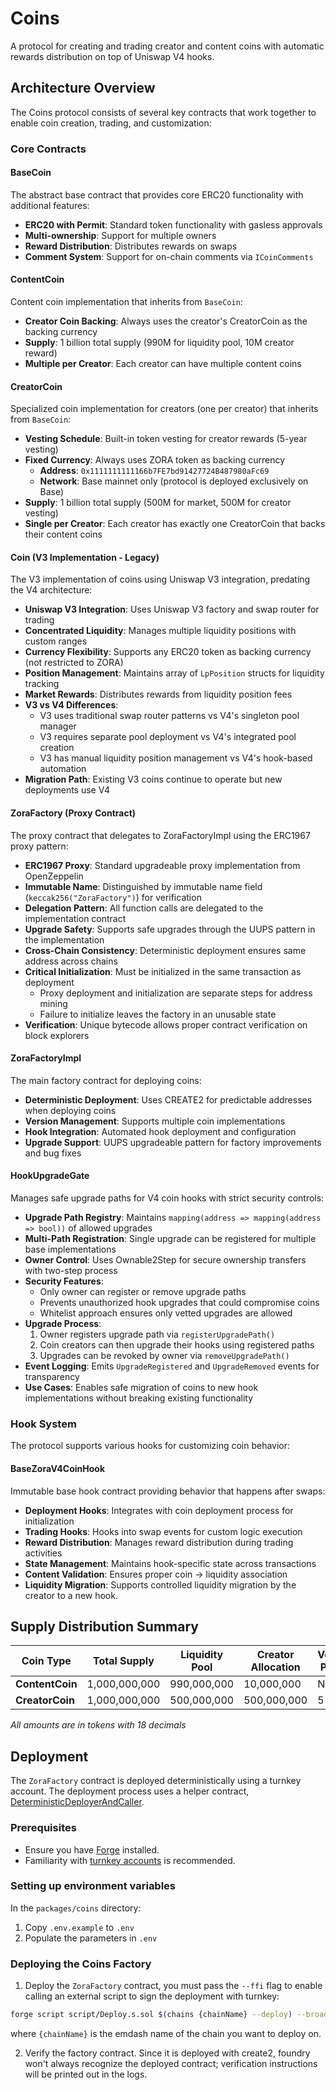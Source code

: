 # Coins

A protocol for creating and trading creator and content coins with automatic rewards distribution on top of Uniswap V4 hooks.

## Architecture Overview

The Coins protocol consists of several key contracts that work together to enable coin creation, trading, and customization:

### Core Contracts

#### BaseCoin

The abstract base contract that provides core ERC20 functionality with additional features:

- **ERC20 with Permit**: Standard token functionality with gasless approvals
- **Multi-ownership**: Support for multiple owners
- **Reward Distribution**: Distributes rewards on swaps
- **Comment System**: Support for on-chain comments via `ICoinComments`

#### ContentCoin

Content coin implementation that inherits from `BaseCoin`:

- **Creator Coin Backing**: Always uses the creator's CreatorCoin as the backing currency
- **Supply**: 1 billion total supply (990M for liquidity pool, 10M creator reward)
- **Multiple per Creator**: Each creator can have multiple content coins

#### CreatorCoin

Specialized coin implementation for creators (one per creator) that inherits from `BaseCoin`:

- **Vesting Schedule**: Built-in token vesting for creator rewards (5-year vesting)
- **Fixed Currency**: Always uses ZORA token as backing currency
  - **Address**: `0x1111111111166b7FE7bd91427724B487980aFc69`
  - **Network**: Base mainnet only (protocol is deployed exclusively on Base)
- **Supply**: 1 billion total supply (500M for market, 500M for creator vesting)
- **Single per Creator**: Each creator has exactly one CreatorCoin that backs their content coins

#### Coin (V3 Implementation - Legacy)

The V3 implementation of coins using Uniswap V3 integration, predating the V4 architecture:

- **Uniswap V3 Integration**: Uses Uniswap V3 factory and swap router for trading
- **Concentrated Liquidity**: Manages multiple liquidity positions with custom ranges
- **Currency Flexibility**: Supports any ERC20 token as backing currency (not restricted to ZORA)
- **Position Management**: Maintains array of `LpPosition` structs for liquidity tracking
- **Market Rewards**: Distributes rewards from liquidity position fees
- **V3 vs V4 Differences**: 
  - V3 uses traditional swap router patterns vs V4's singleton pool manager
  - V3 requires separate pool deployment vs V4's integrated pool creation
  - V3 has manual liquidity position management vs V4's hook-based automation
- **Migration Path**: Existing V3 coins continue to operate but new deployments use V4

#### ZoraFactory (Proxy Contract)

The proxy contract that delegates to ZoraFactoryImpl using the ERC1967 proxy pattern:

- **ERC1967 Proxy**: Standard upgradeable proxy implementation from OpenZeppelin
- **Immutable Name**: Distinguished by immutable name field (`keccak256("ZoraFactory")`) for verification
- **Delegation Pattern**: All function calls are delegated to the implementation contract
- **Upgrade Safety**: Supports safe upgrades through the UUPS pattern in the implementation
- **Cross-Chain Consistency**: Deterministic deployment ensures same address across chains
- **Critical Initialization**: Must be initialized in the same transaction as deployment
  - Proxy deployment and initialization are separate steps for address mining
  - Failure to initialize leaves the factory in an unusable state
- **Verification**: Unique bytecode allows proper contract verification on block explorers

#### ZoraFactoryImpl

The main factory contract for deploying coins:

- **Deterministic Deployment**: Uses CREATE2 for predictable addresses when deploying coins
- **Version Management**: Supports multiple coin implementations
- **Hook Integration**: Automated hook deployment and configuration
- **Upgrade Support**: UUPS upgradeable pattern for factory improvements and bug fixes

#### HookUpgradeGate

Manages safe upgrade paths for V4 coin hooks with strict security controls:

- **Upgrade Path Registry**: Maintains `mapping(address => mapping(address => bool))` of allowed upgrades
- **Multi-Path Registration**: Single upgrade can be registered for multiple base implementations
- **Owner Control**: Uses Ownable2Step for secure ownership transfers with two-step process
- **Security Features**:
  - Only owner can register or remove upgrade paths
  - Prevents unauthorized hook upgrades that could compromise coins
  - Whitelist approach ensures only vetted upgrades are allowed
- **Upgrade Process**:
  1. Owner registers upgrade path via `registerUpgradePath()`
  2. Coin creators can then upgrade their hooks using registered paths
  3. Upgrades can be revoked by owner via `removeUpgradePath()`
- **Event Logging**: Emits `UpgradeRegistered` and `UpgradeRemoved` events for transparency
- **Use Cases**: Enables safe migration of coins to new hook implementations without breaking existing functionality

### Hook System

The protocol supports various hooks for customizing coin behavior:

#### BaseZoraV4CoinHook

Immutable base hook contract providing behavior that happens after swaps:

- **Deployment Hooks**: Integrates with coin deployment process for initialization
- **Trading Hooks**: Hooks into swap events for custom logic execution
- **Reward Distribution**: Manages reward distribution during trading activities
- **State Management**: Maintains hook-specific state across transactions
- **Content Validation**: Ensures proper coin -> liquidity association
- **Liquidity Migration**: Supports controlled liquidity migration by the creator to a new hook.

## Supply Distribution Summary

| Coin Type       | Total Supply  | Liquidity Pool | Creator Allocation | Vesting Period |
| --------------- | ------------- | -------------- | ------------------ | -------------- |
| **ContentCoin** | 1,000,000,000 | 990,000,000    | 10,000,000         | None           |
| **CreatorCoin** | 1,000,000,000 | 500,000,000    | 500,000,000        | 5 years        |

_All amounts are in tokens with 18 decimals_

## Deployment

The `ZoraFactory` contract is deployed deterministically using a turnkey account. The deployment process uses a helper contract, [DeterministicDeployerAndCaller](../../packages/shared-contracts/src/deployment/DeterministicDeployerAndCaller.sol).

### Prerequisites

- Ensure you have [Forge](https://book.getfoundry.sh/getting-started/installation) installed.
- Familiarity with [turnkey accounts](https://docs.turnkey.com/) is recommended.

### Setting up environment variables

In the `packages/coins` directory:

1. Copy `.env.example` to `.env`
2. Populate the parameters in `.env`

### Deploying the Coins Factory

1. Deploy the `ZoraFactory` contract, you must pass the `--ffi` flag to enable calling an external script to sign the deployment with turnkey:

```bash
forge script script/Deploy.s.sol $(chains {chainName} --deploy) --broadcast --verify --ffi
```

where `{chainName}` is the emdash name of the chain you want to deploy on.

2. Verify the factory contract. Since it is deployed with create2, foundry won't always recognize the deployed contract; verification instructions will be printed out in the logs.

